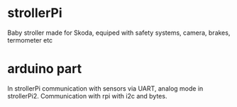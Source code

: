 # strollerPi
Baby stroller made for Skoda, equiped with safety systems, camera, brakes, termometer etc

# arduino part
In strollerPi communication with sensors via UART, analog mode in strollerPi2. Communication with rpi with i2c and bytes.
